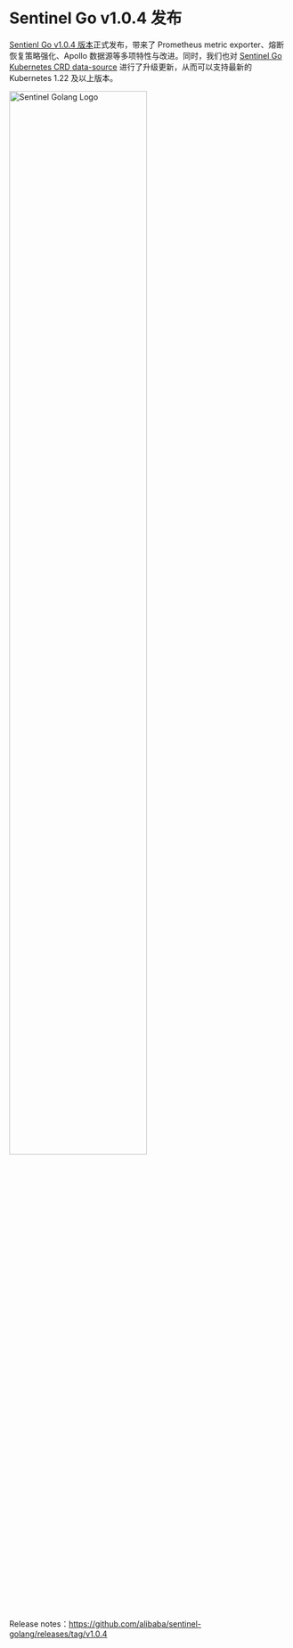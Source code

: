# Sentinel Go v1.0.4 发布

[Sentienl Go v1.0.4 版本](https://github.com/alibaba/sentinel-golang/releases/tag/v1.0.4)正式发布，带来了 Prometheus metric exporter、熔断恢复策略强化、Apollo 数据源等多项特性与改进。同时，我们也对 [Sentinel Go Kubernetes CRD data-source](https://github.com/sentinel-group/sentinel-go-datasource-k8s-crd) 进行了升级更新，从而可以支持最新的 Kubernetes 1.22 及以上版本。

<img src="https://user-images.githubusercontent.com/9434884/74398114-87730100-4e51-11ea-9267-288cbc71b508.png" alt="Sentinel Golang Logo" height="70%" width="70%">

Release notes：https://github.com/alibaba/sentinel-golang/releases/tag/v1.0.4
